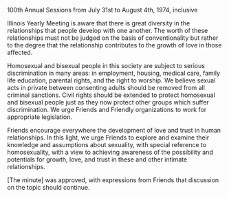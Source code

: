 100th Annual Sessions from July 31st to August 4th, 1974, inclusive

Illinois Yearly Meeting is aware that there is great diversity in the relationships that people develop with one another. The worth of these relationships must not be judged on the basis of conventionality but rather to the degree that the relationship contributes to the growth of love in those affected.

Homosexual and bisexual people in this society are subject to serious discrimination in many areas: in employment, housing, medical care, family life education, parental rights, and the right to worship. We believe sexual acts in private between consenting adults should be removed from all criminal sanctions. Civil rights should be extended to protect homosexual and bisexual people just as they now protect other groups which suffer discrimination. We urge Friends and Friendly organizations to work for appropriate legislation.

Friends encourage everywhere the development of love and trust in human relationships. In this light, we urge Friends to explore and examine their knowledge and assumptions about sexuality, with special reference to homosexuality, with a view to achieving awareness of the possibility and potentials for growth, love, and trust in these and other intimate relationships.

[The minute] was approved, with expressions from Friends that discussion on the topic should continue.
